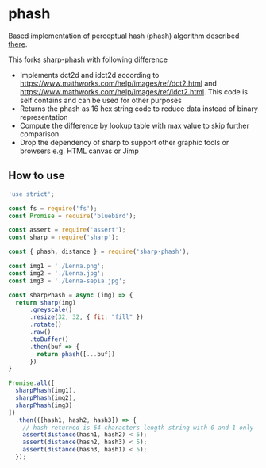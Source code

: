 # phash

Based implementation of perceptual hash (phash) algorithm described [there](http://www.hackerfactor.com/blog/?/archives/432-Looks-Like-It.html).

This forks [sharp-phash](https://github.com/btd/sharp-phash) with following difference

- Implements dct2d and idct2d according to https://www.mathworks.com/help/images/ref/dct2.html and https://www.mathworks.com/help/images/ref/idct2.html. This code is self contains and can be used for other purposes
- Returns the phash as 16 hex string code to reduce data instead of binary representation
- Compute the difference by lookup table with max value to skip further comparison
- Drop the dependency of sharp to support other graphic tools or browsers e.g. HTML canvas or Jimp

## How to use

```js
'use strict';

const fs = require('fs');
const Promise = require('bluebird');

const assert = require('assert');
const sharp = require('sharp');

const { phash, distance } = require('sharp-phash');

const img1 = './Lenna.png';
const img2 = './Lenna.jpg';
const img3 = './Lenna-sepia.jpg';

const sharpPhash = async (img) => {
  return sharp(img)
      .greyscale()
      .resize(32, 32, { fit: "fill" })
      .rotate()
      .raw()
      .toBuffer()
      .then(buf => {
        return phash([...buf])
      })
}

Promise.all([
  sharpPhash(img1),
  sharpPhash(img2),
  sharpPhash(img3)
])
  .then(([hash1, hash2, hash3]) => {
    // hash returned is 64 characters length string with 0 and 1 only
    assert(distance(hash1, hash2) < 5);
    assert(distance(hash2, hash3) < 5);
    assert(distance(hash3, hash1) < 5);
  });
```
